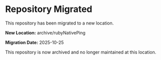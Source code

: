 # Repository Migrated

This repository has been migrated to a new location.

**New Location:** archive/rubyNativePing

**Migration Date:** 2025-10-25

This repository is now archived and no longer maintained at this location.
